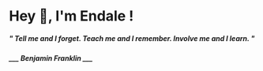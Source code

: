 <h1 title="head"> Hey 👋, I'm Endale !</h1>

**<h5><i>" Tell me and I forget. Teach me and I remember. Involve me and I learn. "</i></h5>**

*<b>___ Benjamin Franklin ___</b>*
